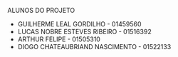 ALUNOS DO PROJETO

* GUILHERME LEAL GORDILHO - 01459560
* LUCAS NOBRE ESTEVES RIBEIRO - 01516392
* ARTHUR FELIPE - 01505310
* DIOGO CHATEAUBRIAND NASCIMENTO - 01522133

